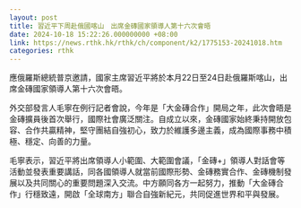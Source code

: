 ```yaml
---
layout: post
title: 習近平下周赴俄國喀山　出席金磚國家領導人第十六次會晤
date: 2024-10-18 15:22:26.000000000 +08:00
link: https://news.rthk.hk/rthk/ch/component/k2/1775153-20241018.htm
categories: rthk
---
```


應俄羅斯總統普京邀請，國家主席習近平將於本月22日至24日赴俄羅斯喀山，出席金磚國家領導人第十六次會晤。 

外交部發言人毛寧在例行記者會說，今年是「大金磚合作」開局之年，此次會晤是金磚擴員後首次舉行，國際社會廣泛關注。自成立以來，金磚國家始終秉持開放包容、合作共贏精神，堅守團結自強初心，致力於維護多邊主義，成為國際事務中積極、穩定、向善的力量。

毛寧表示，習近平將出席領導人小範圍、大範圍會議，「金磚+」領導人對話會等活動並發表重要講話，同各國領導人就當前國際形勢、金磚務實合作、金磚機制發展以及共同關心的重要問題深入交流。中方願同各方一起努力，推動「大金磚合作」行穩致遠，開啟「全球南方」聯合自強新紀元，共同促進世界和平與發展。
